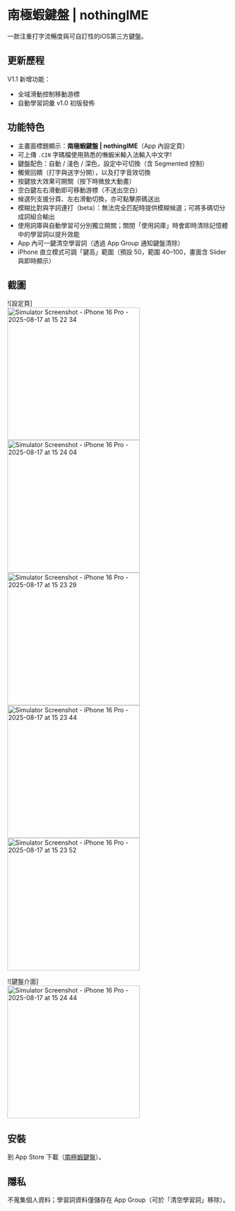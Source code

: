 # 南極蝦鍵盤 | nothingIME

一款注重打字流暢度與可自訂性的iOS第三方鍵盤。

## 更新歷程
V1.1
新增功能：
- 全域滑動控制移動游標
- 自動學習詞彙
v1.0
初版發佈

## 功能特色
- 主畫面標題顯示：**南極蝦鍵盤 | nothingIME**（App 內設定頁）
- 可上傳 `.CIN` 字碼檔使用熟悉的嘸蝦米輸入法輸入中文字! 
- 鍵盤配色：自動 / 淺色 / 深色，設定中可切換（含 Segmented 控制）
- 觸覺回饋（打字與送字分開），以及打字音效切換 
- 按鍵放大效果可開關（按下時微放大動畫） 
- 空白鍵左右滑動即可移動游標（不送出空白） 
- 候選列支援分頁、左右滑動切換，亦可點擊原碼送出 
- 模糊比對與字詞連打（beta）：無法完全匹配時提供模糊候選；可將多碼切分成詞組合輸出 
- 使用詞庫與自動學習可分別獨立開關；關閉「使用詞庫」時會即時清除記憶體中的學習詞以提升效能 
- App 內可一鍵清空學習詞（透過 App Group 通知鍵盤清除）  
- iPhone 直立模式可調「鍵高」範圍（預設 50，範圍 40–100，畫面含 Slider 與即時顯示） 

## 截圖
![設定頁] <br/>
<img width="300" alt="Simulator Screenshot - iPhone 16 Pro - 2025-08-17 at 15 22 34" src="https://github.com/user-attachments/assets/c98ca399-ea09-4708-9811-445842419920" />
<img width="300" alt="Simulator Screenshot - iPhone 16 Pro - 2025-08-17 at 15 24 04" src="https://github.com/user-attachments/assets/989286b7-7285-47d9-b246-4b53ec9c8dd5" />
<img width="300" alt="Simulator Screenshot - iPhone 16 Pro - 2025-08-17 at 15 23 29" src="https://github.com/user-attachments/assets/cd5cfa73-8e47-4a96-922a-8e701bb2b1b1" />
<img width="300" alt="Simulator Screenshot - iPhone 16 Pro - 2025-08-17 at 15 23 44" src="https://github.com/user-attachments/assets/d41d6973-8816-4060-a626-e655dfbc4ca3" />
<img width="300" alt="Simulator Screenshot - iPhone 16 Pro - 2025-08-17 at 15 23 52" src="https://github.com/user-attachments/assets/39a40ac4-e312-48cc-9c50-cb30977157d6" />

![鍵盤介面]<br/>
<img width="300" alt="Simulator Screenshot - iPhone 16 Pro - 2025-08-17 at 15 24 44" src="https://github.com/user-attachments/assets/63e8d360-6f71-4a67-baae-b161154c67ae" />


## 安裝
到 App Store 下載（[南極蝦鍵盤](https://apps.apple.com/tw/app/%E5%8D%97%E6%A5%B5%E8%9D%A6%E9%8D%B5%E7%9B%A4-nothingime/id6748654605)）。

## 隱私
不蒐集個人資料；學習詞資料僅儲存在 App Group（可於「清空學習詞」移除）。 
